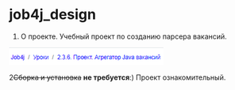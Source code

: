 # job4j_design
1. О проекте. Учебный проект по созданию парсера вакансий.
 
![Image 1](/images/image1.png)

2~~Сборка и установка~~ **не требуется**:) Проект ознакомительный.